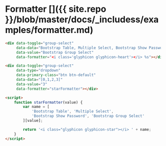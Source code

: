 # Formatter []({{ site.repo }}/blob/master/docs/_includess/examples/formatter.md)

<div data-toggle="group-select"
     data-data="Bootstrap Table, Multiple Select, Bootstrap Show Password, Bootstrap Group Select"
     data-value="Bootstrap Group Select"
     data-formatter="<i class='glyphicon glyphicon-heart'></i> %s"></div>

```html
<div data-toggle="group-select"
     data-data="Bootstrap Table, Multiple Select, Bootstrap Show Password, Bootstrap Group Select"
     data-value="Bootstrap Group Select"
     data-formatter="<i class='glyphicon glyphicon-heart'></i> %s"></div>
```

<div data-toggle="group-select"
     data-type="dropdown"
     data-primary-class="btn btn-default"
     data-data="[0,1,2,3]"
     data-value="3"
     data-formatter="starFormatter"></div>

<script>
function starFormatter(value) {
     var name = [
          'Bootstrap Table', 'Multiple Select', 
          'Bootstrap Show Password', 'Bootstrap Group Select'
     ][value];

     return '<i class="glyphicon glyphicon-star"></i> ' + name;
}
</script>

```html
<div data-toggle="group-select"
     data-type="dropdown"
     data-primary-class="btn btn-default"
     data-data="[0,1,2,3]"
     data-value="3"
     data-formatter="starFormatter"></div>

<script>
    function starFormatter(value) {
        var name = [
            'Bootstrap Table', 'Multiple Select',
            'Bootstrap Show Password', 'Bootstrap Group Select'
        ][value];

        return '<i class="glyphicon glyphicon-star"></i> ' + name;
    }
</script>
```
